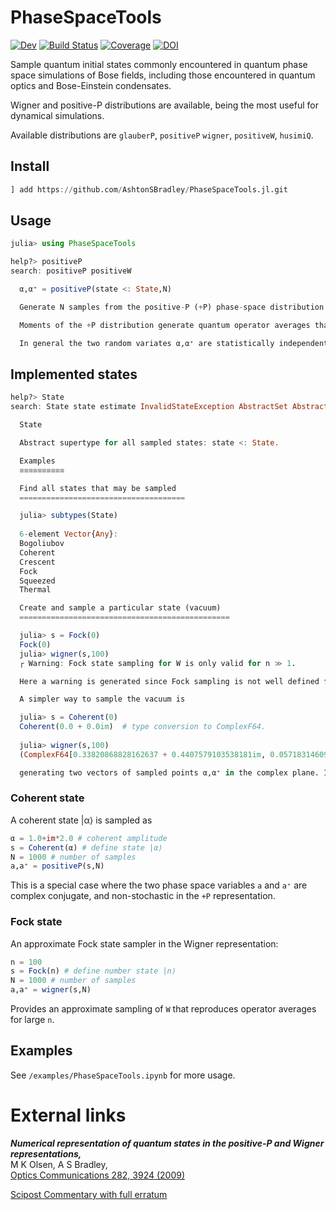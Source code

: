 # PhaseSpaceTools

<!-- [![](https://img.shields.io/badge/docs-stable-blue.svg)](https://AshtonSBradley.github.io/PhaseSpaceTools.jl/stable) -->
<!-- [![](https://img.shields.io/badge/docs-dev-blue.svg)](https://AshtonSBradley.github.io/PhaseSpaceTools.jl/dev)
[![Build Status](https://travis-ci.com/AshtonSBradley/PhaseSpaceTools.jl.svg?branch=master)](https://travis-ci.com/AshtonSBradley/PhaseSpaceTools.jl)
[![Build status](https://ci.appveyor.com/api/projects/status/t6i7kdnpffgnq6pg?svg=true)](https://ci.appveyor.com/project/AshtonSBradley/phasespacetools-jl)
[![Coverage Status](https://coveralls.io/repos/github/AshtonSBradley/PhaseSpaceTools.jl/badge.svg?branch=master)](https://coveralls.io/github/AshtonSBradley/PhaseSpaceTools.jl?branch=master)
[![codecov](https://codecov.io/gh/AshtonSBradley/PhaseSpaceTools.jl/branch/master/graph/badge.svg)](https://codecov.io/gh/AshtonSBradley/PhaseSpaceTools.jl)  -->

<!-- [![Stable](https://img.shields.io/badge/docs-stable-blue.svg)](https://AshtonSBradley.github.io/PhaseSpaceTools.jl/stable) -->

[![Dev](https://img.shields.io/badge/docs-dev-blue.svg)](https://AshtonSBradley.github.io/PhaseSpaceTools.jl/dev)
[![Build Status](https://github.com/AshtonSBradley/PhaseSpaceTools.jl/workflows/CI/badge.svg)](https://github.com/AshtonSBradley/PhaseSpaceTools.jl/actions)
[![Coverage](https://codecov.io/gh/AshtonSBradley/PhaseSpaceTools.jl/branch/master/graph/badge.svg)](https://codecov.io/gh/AshtonSBradley/PhaseSpaceTools.jl)
[![DOI](https://zenodo.org/badge/115932136.svg)](https://zenodo.org/badge/latestdoi/115932136)


Sample quantum initial states commonly encountered in quantum phase space simulations of Bose fields, including those encountered in quantum optics and Bose-Einstein condensates. 

Wigner and positive-P distributions are available, being the most useful for dynamical simulations.

Available distributions are `glauberP`, `positiveP` `wigner`, `positiveW`, `husimiQ`.

## Install

```julia
] add https://github.com/AshtonSBradley/PhaseSpaceTools.jl.git
```

## Usage
```julia
julia> using PhaseSpaceTools

help?> positiveP
search: positiveP positiveW

  α,α⁺ = positiveP(state <: State,N)

  Generate N samples from the positive-P (+P) phase-space distribution for state.

  Moments of the +P distribution generate quantum operator averages that are normally ordered.

  In general the two random variates α,α⁺ are statistically independent for the +P distribution. 
```
## Implemented states

```julia
help?> State
search: State state estimate InvalidStateException AbstractSet AbstractVector AbstractVecOrMat stacktrace StackTraces istaskstarted abstract type AbstractRange AbstractPattern

  State

  Abstract supertype for all sampled states: state <: State.

  Examples
  ≡≡≡≡≡≡≡≡≡≡

  Find all states that may be sampled
  =====================================

  julia> subtypes(State)
  
  6-element Vector{Any}:
  Bogoliubov
  Coherent
  Crescent
  Fock
  Squeezed
  Thermal

  Create and sample a particular state (vacuum)
  ===============================================

  julia> s = Fock(0)
  Fock(0)
  julia> wigner(s,100)
  ┌ Warning: Fock state sampling for W is only valid for n ≫ 1.

  Here a warning is generated since Fock sampling is not well defined for small n. 

  A simpler way to sample the vacuum is 

  julia> s = Coherent(0) 
  Coherent(0.0 + 0.0im)  # type conversion to ComplexF64.
  
  julia> wigner(s,100)
  (ComplexF64[0.33820868828162637 + 0.4407579103538181im, 0.057183146091823775 - 0.2772571883006981im, ...

  generating two vectors of sampled points α,α⁺ in the complex plane. In this case, α = conj(α⁺), as we are not working with a doubled phase space.
```

### Coherent state
A coherent state |α⟩ is sampled as
```julia
α = 1.0+im*2.0 # coherent amplitude
s = Coherent(α) # define state |α⟩
N = 1000 # number of samples
a,a⁺ = positiveP(s,N)
```
This is a special case where the two phase space variables `a` and `a⁺` are complex conjugate, and non-stochastic in the `+P` representation.

### Fock state
An approximate Fock state sampler in the Wigner representation:
```julia
n = 100
s = Fock(n) # define number state |n⟩
N = 1000 # number of samples
a,a⁺ = wigner(s,N)
```
Provides an approximate sampling of `W` that reproduces operator averages for large `n`.

## Examples

See  `/examples/PhaseSpaceTools.ipynb` for more usage.

# External links
___Numerical representation of quantum states in the positive-P and Wigner representations,___ \
M K Olsen, A S Bradley, \
[Optics Communications 282, 3924 (2009)](http://dx.doi.org/10.1016/j.optcom.2009.06.033)

[Scipost Commentary with full erratum](https://scipost.org/commentaries/10.1016/j.optcom.2009.06.033/)
